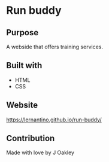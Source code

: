 # Run buddy

## Purpose
A webside that offers training services.

## Built with
* HTML
* CSS

## Website
https://lernantino.github.io/run-buddy/

## Contribution
Made with love by J Oakley
